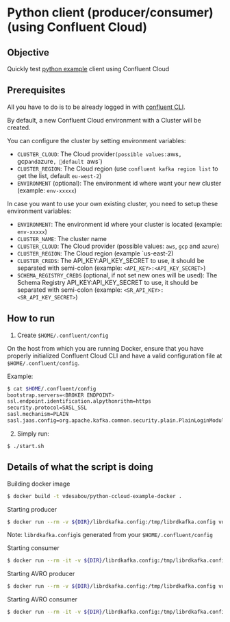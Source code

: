 # Python client (producer/consumer) (using Confluent Cloud)

## Objective

Quickly test [python example](https://docs.confluent.io/platform/current/tutorials/examples/clients/docs/python.html#run-all-the-code-in-docker) client using Confluent Cloud

## Prerequisites

All you have to do is to be already logged in with [confluent CLI](https://docs.confluent.io/confluent-cli/current/overview.html#confluent-cli-overview).

By default, a new Confluent Cloud environment with a Cluster will be created.

You can configure the cluster by setting environment variables:

* `CLUSTER_CLOUD`: The Cloud provider` (possible values: `aws`, `gcp` and `azure`, default `aws`)
* `CLUSTER_REGION`: The Cloud region (use `confluent kafka region list` to get the list, default `eu-west-2`)
* `ENVIRONMENT` (optional): The environment id where want your new cluster (example: `env-xxxxx`) 

In case you want to use your own existing cluster, you need to setup these environment variables:

* `ENVIRONMENT`: The environment id where your cluster is located (example: `env-xxxxx`) 
* `CLUSTER_NAME`: The cluster name
* `CLUSTER_CLOUD`: The Cloud provider (possible values: `aws`, `gcp` and `azure`)
* `CLUSTER_REGION`: The Cloud region (example `us-east-2)
* `CLUSTER_CREDS`: The API_KEY:API_KEY_SECRET to use, it should be separated with semi-colon (example: `<API_KEY>:<API_KEY_SECRET>`)
* `SCHEMA_REGISTRY_CREDS` (optional, if not set new ones will be used): The Schema Registry API_KEY:API_KEY_SECRET to use, it should be separated with semi-colon (example: `<SR_API_KEY>:<SR_API_KEY_SECRET>`)

## How to run

1. Create `$HOME/.confluent/config`

On the host from which you are running Docker, ensure that you have properly initialized Confluent Cloud CLI and have a valid configuration file at `$HOME/.confluent/config`.

Example:

```bash
$ cat $HOME/.confluent/config
bootstrap.servers=<BROKER ENDPOINT>
ssl.endpoint.identification.alpythonrithm=https
security.protocol=SASL_SSL
sasl.mechanism=PLAIN
sasl.jaas.config=org.apache.kafka.common.security.plain.PlainLoginModule required username="<API KEY>" password="<API SECRET>";
```

2. Simply run:

```
$ ./start.sh
```

## Details of what the script is doing

Building docker image

```bash
$ docker build -t vdesabou/python-ccloud-example-docker .
```

Starting producer

```bash
$ docker run --rm -v ${DIR}/librdkafka.config:/tmp/librdkafka.config vdesabou/python-ccloud-example-docker ./producer.py -f /tmp/librdkafka.config -t testpython
```

Note: `librdkafka.config`is generated from your `$HOME/.confluent/config`

Starting consumer

```bash
$ docker run --rm -it -v ${DIR}/librdkafka.config:/tmp/librdkafka.config vdesabou/python-ccloud-example-docker ./consumer.py -f /tmp/librdkafka.config -t testpython
```

Starting AVRO producer

```bash
$ docker run --rm -v ${DIR}/librdkafka.config:/tmp/librdkafka.config vdesabou/python-ccloud-example-docker ./producer.py -f /tmp/librdkafka.config -t testpythonavro
```

Starting AVRO consumer

```bash
$ docker run --rm -it -v ${DIR}/librdkafka.config:/tmp/librdkafka.config vdesabou/python-ccloud-example-docker ./consumer.py -f /tmp/librdkafka.config -t testpythonavro
```